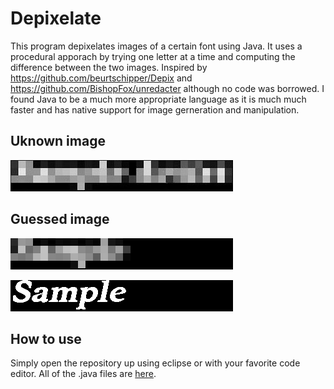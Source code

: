 # Depixelate
This program depixelates images of a certain font using Java. 
It uses a procedural apporach by trying one letter at a time and computing the
difference between the two images. Inspired by https://github.com/beurtschipper/Depix and https://github.com/BishopFox/unredacter although no code was borrowed.
I found Java to be a much more appropriate language as it is much much faster and has native support for image gerneration and manipulation.

## Uknown image
![Source images](Depixelate/images/large.png?raw=true)

## Guessed image
![Pixelated](Depixelate/generated/Sample%20pix.png)

![Pixelated](Depixelate/generated/Sample%20.png)

## How to use
Simply open the repository up using eclipse or with your favorite code editor. All of the .java files are [here](/Depixelate/src/depixelate).
